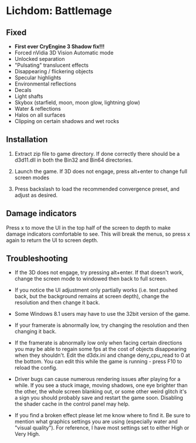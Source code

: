 Lichdom: Battlemage
===================

Fixed
-----
- **First ever CryEngine 3 Shadow fix!!!**
- Forced nVidia 3D Vision Automatic mode
- Unlocked separation
- "Pulsating" translucent effects
- Disappearing / flickering objects
- Specular highlights
- Environmental reflections
- Decals
- Light shafts
- Skybox (starfield, moon, moon glow, lightning glow)
- Water & reflections
- Halos on all surfaces
- Clipping on certain shadows and wet rocks

Installation
------------
1. Extract zip file to game directory. If done correctly there should be a
   d3d11.dll in both the Bin32 and Bin64 directories.

2. Launch the game. If 3D does not engage, press alt+enter to change full
   screen modes

3. Press backslash to load the recommended convergence preset, and adjust as
   desired.

Damage indicators
-----------------
Press x to move the UI in the top half of the screen to depth to make damage
indicators comfortable to see. This will break the menus, so press x again to
return the UI to screen depth.

Troubleshooting
---------------
- If the 3D does not engage, try pressing alt+enter. If that doesn't work,
  change the screen mode to windowed then back to full screen.

- If you notice the UI adjustment only partially works (i.e. text pushed back,
  but the background remains at screen depth), change the resolution and then
  change it back.

- Some Windows 8.1 users may have to use the 32bit version of the game.

- If your framerate is abnormally low, try changing the resolution and then
  changing it back.

- If the framerate is abnormally low only when facing certain directions you
  may be able to regain some fps at the cost of objects disappearing when they
  shouldn't. Edit the d3dx.ini and change deny_cpu_read to 0 at the bottom. You
  can edit this while the game is running - press F10 to reload the config.

- Driver bugs can cause numerous rendering issues after playing for a while. If
  you see a stuck image, moving shadows, one eye brighter than the other, the
  whole screen blanking out, or some other weird glitch it's a sign you should
  probably save and restart the game soon. Disabling the shader cache in the
  control panel may help.

- If you find a broken effect please let me know where to find it. Be sure to
  mention what graphics settings you are using (especially water and "visual
  quality"). For reference, I have most settings set to either High or Very
  High.
